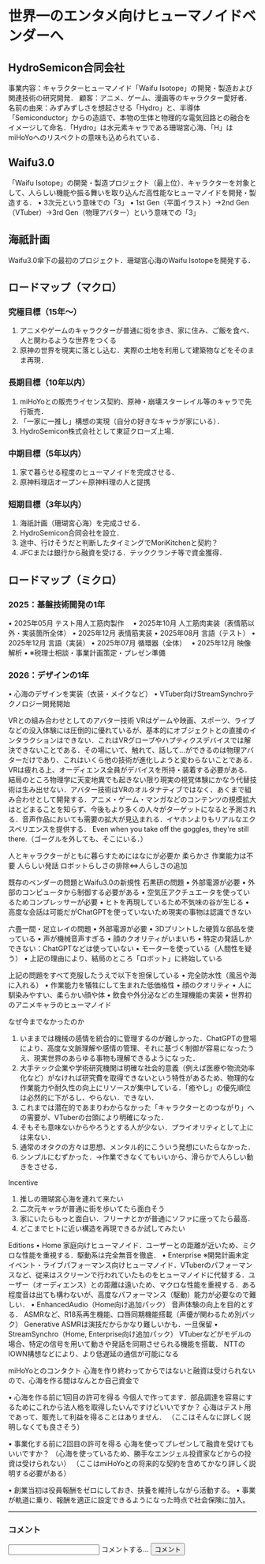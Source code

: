 # 世界一のエンタメ向けヒューマノイドベンダーへ
## HydroSemicon合同会社
事業内容：キャラクターヒューマノイド「Waifu Isotope」の開発・製造および関連技術の研究開発．
顧客：アニメ、ゲーム、漫画等のキャラクター愛好者．
名前の由来：みずみずしさを想起させる「Hydro」と、半導体「Semiconductor」からの造語で、本物の生体と物理的な電気回路との融合をイメージして命名．「Hydro」は水元素キャラである珊瑚宮心海、「H」はmiHoYoへのリスペクトの意味も込められている．

## Waifu3.0
「Waifu Isotope」の開発・製造プロジェクト（最上位）．キャラクターを対象として、人らしい機能や振る舞いを取り込んだ高性能なヒューマノイドを開発・製造する．
  • 3次元という意味での「3」
  • 1st Gen（平面イラスト）→2nd Gen（VTuber）→3rd Gen（物理アバター）という意味での「3」

## 海祇計画
Waifu3.0傘下の最初のプロジェクト．珊瑚宮心海のWaifu Isotopeを開発する．

## ロードマップ（マクロ）
### 究極目標（15年～）
  1. アニメやゲームのキャラクターが普通に街を歩き、家に住み、ご飯を食べ、人と関わるような世界をつくる
  2. 原神の世界を現実に落とし込む．実際の土地を利用して建築物などをそのまま再現．
### 長期目標（10年以内）
  1. miHoYoとの販売ライセンス契約、原神・崩壊スターレイル等のキャラで先行販売．
  2. 「一家に一推し」構想の実現（自分の好きなキャラが家にいる）．
  3. HydroSemicon株式会社として東証クローズ上場．
### 中期目標（5年以内）
  1. 家で暮らせる程度のヒューマノイドを完成させる．
  2. 原神料理店オープン←原神料理の人と提携
### 短期目標（3年以内）
  1. 海祇計画（珊瑚宮心海）を完成させる．
  2. HydroSemicon合同会社を設立．
  3. 途中、行けそうだと判断したタイミングでMoriKitchenと契約？
  4. JFCまたは銀行から融資を受ける．テッククランチ等で資金獲得．

## ロードマップ（ミクロ）
### 2025：基盤技術開発の1年
  • 2025年05月 テスト用人工筋肉製作　
  • 2025年10月 人工筋肉実装（表情筋以外・実装箇所全体）
  • 2025年12月 表情筋実装
  • 2025年08月 言語（テスト）
  • 2025年12月 言語（実装）	
  • 2025年07月 循環器（全体）　
  • 2025年12月 映像解析
  • ※税理士相談・事業計画策定・プレゼン準備
### 2026：デザインの1年
  • 心海のデザインを実装（衣装・メイクなど）
  • VTuber向けStreamSynchroテクノロジー開発開始

VRとの組み合わせとしてのアバター技術
VRはゲームや映画、スポーツ、ライブなどの没入体験には圧倒的に優れているが、基本的にオブジェクトとの直接のインタラクションはできない．これはVRグローブやハプティクスデバイスでは解決できないことである．その場にいて、触れて、話して…ができるのは物理アバターだけであり、これはいくら他の技術が進化しようと変わらないことである．VRは疲れる上、オーディエンス全員がデバイスを所持・装着する必要がある．結局のところ物理学に天変地異でも起きない限り現実の視覚体験にかなう代替技術は生み出せない．アバター技術はVRのオルタナティブではなく、あくまで組み合わせとして開発する．アニメ・ゲーム・マンガなどのコンテンツの規模拡大はとどまることを知らず、今後もより多くの人々がターゲットになると予測される．音声作品においても需要の拡大が見込まれる．イヤホンよりもリアルなエクスペリエンスを提供する． Even when you take off the goggles, they're still there.（ゴーグルを外しても、そこにいる．）

人とキャラクターがともに暮らすためにはなにが必要か
柔らかさ
作業能力は不要
人らしい発話
ロボットらしさの排除⇔人らしさの追加

既存のベンダーの問題とWaifu3.0の新規性
石黒研の問題
  • 外部電源が必要
  • 外部のコンピュータから制御する必要がある
  • 空気圧アクチュエータを使っているためコンプレッサーが必要
  • ヒトを再現しているため不気味の谷が生じる
  • 高度な会話は可能だがChatGPTを使っていないため現実の事物は認識できない

六畳一間・足立レイの問題
  • 外部電源が必要
  • 3Dプリントした硬質な部品を使っている
  • 声が機械音声すぎる
  • 顔のクオリティがいまいち
  • 特定の発話しかできない：ChatGPTなどは使っていない
  • モーターを使っている（人間性を疑う）
  • 上記の理由により、結局のところ「ロボット」に終始している

上記の問題をすべて克服したうえで以下を担保している
  • 完全防水性（風呂や海に入れる）
  • 作業能力を犠牲にして生まれた低価格性
  • 顔のクオリティ
  • 人に馴染みやすい、柔らかい顔や体
  • 飲食や外分泌などの生理機能の実装
  • 世界初のアニメキャラのヒューマノイド

なぜ今までなかったのか
  1. いままでは機械の感情を統合的に管理するのが難しかった．ChatGPTの登場により、高度な文脈理解や感情の管理、それに基づく制御が容易になったうえ、現実世界のあらゆる事物も理解できるようになった．
  2. 大手テック企業や学術研究機関は明確な社会的意義（例えば医療や物流効率化など）がなければ研究費を取得できないという特性があるため、物理的な作業能力や耐久性の向上にリソースが集中している．「癒やし」の優先順位は必然的に下がるし、やらない．できない．
  3. これまでは潜在的であまりわからなかった「キャラクターとのつながり」への需要が、VTuberの台頭により明確になった．
  4. そもそも意味ないからやろうとする人が少ない．プライオリティとして上には来ない．
  5. 通常のオタクの方々は思想、メンタル的にこういう発想にいたらなかった．
  6. シンプルにむずかった．→作業できなくてもいいから、滑らかで人らしい動きをさせる．

Incentive
  1. 推しの珊瑚宮心海を連れて来たい
  2. 二次元キャラが普通に街を歩いてたら面白そう
  3. 家にいたらもっと面白い．フリーナとかが普通にソファに座ってたら最高．
  4. どこまでヒトに近い構造を再現できるか試してみたい

Editions
  • Home
  家庭向けヒューマノイド．ユーザーとの距離が近いため、ミクロな性能を重視する．駆動系は完全無音を徹底．
  • Enterprise ※開発計画未定
  イベント・ライブパフォーマンス向けヒューマノイド．VTuberのパフォーマンスなど、従来はスクリーンで行われていたものをヒューマノイドに代替する．ユーザー（オーディエンス）との距離は遠いため、マクロな性能を重視する．ある程度音は出ても構わないが、高度なパフォーマンス（駆動）能力が必要なので難しい．
  • EnhancedAudio（Home向け追加パック）
  音声体験の向上を目的とする．
  ASMRなど、R18系再生機能、口唇同期機能搭載（声優が関わるため別パック）
  Generative ASMRは演技だからかなり難しいかも．一旦保留
  • StreamSynchro（Home, Enterprise向け追加パック）
  VTuberなどがモデルの場合、特定の信号を用いて動きや発話を同期させられる機能を搭載．
  NTTのIOWN構想などにより、より低遅延の通信が可能になる
  
miHoYoとのコンタクト
心海を作り終わってからではないと融資は受けられないので、心海を作る間はなんとか自己資金で
  
  • 心海を作る前に1回目の許可を得る
  今個人で作ってます．部品調達を容易にするためにこれから法人格を取得したいんですけどいいですか？
  心海はテスト用であって、販売して利益を得ることはありません．
  （ここはそんなに詳しく説明しなくても良さそう）
  
  • 事業化する前に2回目の許可を得る
  心海を使ってプレゼンして融資を受けてもいいですか？
  （心海を使っているため、勝手なエンジェル投資家などからの投資は受けられない）
  （ここはmiHoYoとの将来的な契約を含めてかなり詳しく説明する必要がある）

  • 創業当初は役員報酬をゼロにしておき、扶養を維持しながら活動する。
  • 事業が軌道に乗り、報酬を適正に設定できるようになった時点で社会保険に加入。

--- 
### コメント
<link rel="stylesheet" href="comment.css">
<script src="comment.js" type="module"></script>

<div class="group">
  <input required="" type="text" id="comment-form" class="ef">
  <span class="highlight"></span>
  <span class="bar"></span>
  <label>コメントする...</label>
  <button class="button-17" onclick="addComment()">コメント</button>
</div>
<br>
<ul id="comments"></ul>
